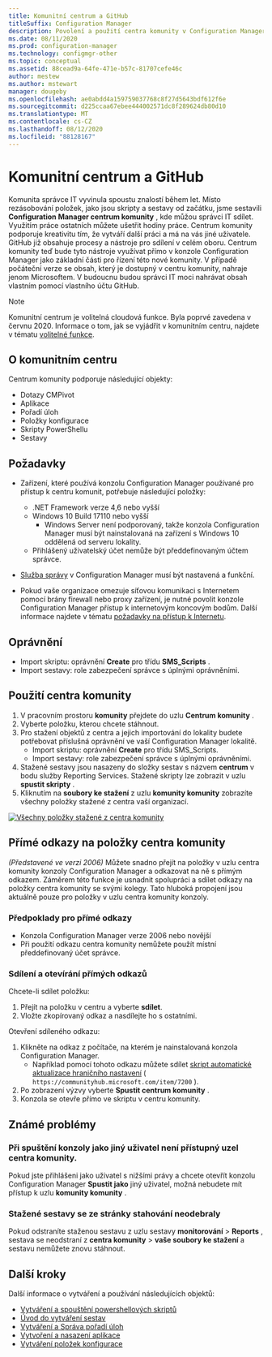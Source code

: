 ```yaml
---
title: Komunitní centrum a GitHub
titleSuffix: Configuration Manager
description: Povolení a použití centra komunity v Configuration Manager
ms.date: 08/11/2020
ms.prod: configuration-manager
ms.technology: configmgr-other
ms.topic: conceptual
ms.assetid: 88cead9a-64fe-471e-b57c-81707cefe46c
author: mestew
ms.author: mstewart
manager: dougeby
ms.openlocfilehash: ae0abdd4a159759037768c8f27d5643bdf612f6e
ms.sourcegitcommit: d225ccaa67ebee444002571dc8f289624db80d10
ms.translationtype: MT
ms.contentlocale: cs-CZ
ms.lasthandoff: 08/12/2020
ms.locfileid: "88128167"
---
```

# <a name="community-hub-and-github"></a>Komunitní centrum a GitHub
<!--3555935, 3555936-->

Komunita správce IT vyvinula spoustu znalostí během let. Místo rezásobování položek, jako jsou skripty a sestavy od začátku, jsme sestavili **Configuration Manager centrum komunity** , kde můžou správci IT sdílet. Využitím práce ostatních můžete ušetřit hodiny práce. Centrum komunity podporuje kreativitu tím, že vytváří další práci a má na vás jiné uživatele. GitHub již obsahuje procesy a nástroje pro sdílení v celém oboru. Centrum komunity teď bude tyto nástroje využívat přímo v konzole Configuration Manager jako základní části pro řízení této nové komunity. V případě počáteční verze se obsah, který je dostupný v centru komunity, nahraje jenom Microsoftem. V budoucnu budou správci IT moci nahrávat obsah vlastním pomocí vlastního účtu GitHub.

> [!Note]  
> Komunitní centrum je volitelná cloudová funkce. Byla poprvé zavedena v červnu 2020. Informace o tom, jak se vyjádřit v komunitním centru, najdete v tématu [volitelné funkce](install-in-console-updates.md#bkmk_options).

## <a name="about-community-hub"></a>O komunitním centru

Centrum komunity podporuje následující objekty:

- Dotazy CMPivot
- Aplikace
- Pořadí úloh
- Položky konfigurace
- Skripty PowerShellu
- Sestavy

## <a name="prerequisites"></a>Požadavky

- Zařízení, které používá konzolu Configuration Manager používané pro přístup k centru komunit, potřebuje následující položky:
   - .NET Framework verze 4,6 nebo vyšší
   - Windows 10 Build 17110 nebo vyšší
      - Windows Server není podporovaný, takže konzola Configuration Manager musí být nainstalovaná na zařízení s Windows 10 oddělená od serveru lokality.
   - Přihlášený uživatelský účet nemůže být předdefinovaným účtem správce.

- [Služba správy](../../../develop/adminservice/set-up.md) v Configuration Manager musí být nastavená a funkční.

- Pokud vaše organizace omezuje síťovou komunikaci s Internetem pomocí brány firewall nebo proxy zařízení, je nutné povolit konzole Configuration Manager přístup k internetovým koncovým bodům. Další informace najdete v tématu [požadavky na přístup k Internetu](../../plan-design/network/internet-endpoints.md#community-hub).

## <a name="permissions"></a>Oprávnění

- Import skriptu: oprávnění **Create** pro třídu **SMS_Scripts** .
- Import sestavy: role zabezpečení správce s úplnými oprávněními.


## <a name="use-the-community-hub"></a>Použití centra komunity

1. V pracovním prostoru **komunity** přejdete do uzlu **Centrum komunity** .
1. Vyberte položku, kterou chcete stáhnout.
1. Pro stažení objektů z centra a jejich importování do lokality budete potřebovat příslušná oprávnění ve vaší Configuration Manager lokalitě.
    - Import skriptu: oprávnění **Create** pro třídu SMS_Scripts.
    - Import sestavy: role zabezpečení správce s úplnými oprávněními.
1. Stažené sestavy jsou nasazeny do složky sestav s názvem **centrum** v bodu služby Reporting Services. Stažené skripty lze zobrazit v uzlu **spustit skripty** .
1. Kliknutím na **soubory ke stažení** z uzlu **komunity komunity** zobrazíte všechny položky stažené z centra vaší organizací.

[![Všechny položky stažené z centra komunity](./media/3555935-community-hub-downloads.png)](./media/3555935-community-hub-downloads.png#lightbox)


## <a name="direct-links-to-community-hub-items"></a><a name="bkmk_deeplink"></a>Přímé odkazy na položky centra komunity
<!--4224406-->
*(Představené ve verzi 2006)* Můžete snadno přejít na položky v uzlu centra komunity konzoly Configuration Manager a odkazovat na ně s přímým odkazem. Záměrem této funkce je usnadnit spolupráci a sdílet odkazy na položky centra komunity se svými kolegy. Tato hluboká propojení jsou aktuálně pouze pro položky v uzlu centra komunity konzoly.

### <a name="prerequisites-for-direct-links"></a>Předpoklady pro přímé odkazy

- Konzola Configuration Manager verze 2006 nebo novější
- Při použití odkazu centra komunity nemůžete použít místní předdefinovaný účet správce.

### <a name="sharing-and-opening-direct-links"></a>Sdílení a otevírání přímých odkazů

Chcete-li sdílet položku:
1. Přejít na položku v centru a vyberte **sdílet**.
1. Vložte zkopírovaný odkaz a nasdílejte ho s ostatními.

Otevření sdíleného odkazu:
1. Klikněte na odkaz z počítače, na kterém je nainstalovaná konzola Configuration Manager.
   - Například pomocí tohoto odkazu můžete sdílet [skript automatické aktualizace hraničního nastavení](https://communityhub.microsoft.com/item/7200) ( `https://communityhub.microsoft.com/item/7200` ).
1. Po zobrazení výzvy vyberte **Spustit centrum komunity** .
1. Konzola se otevře přímo ve skriptu v centru komunity.

## <a name="known-issues"></a><a name="bkmk_known"></a>Známé problémy

### <a name="unable-to-access-community-hub-node-when-running-console-as-a-different-user"></a>Při spuštění konzoly jako jiný uživatel není přístupný uzel centra komunity.
<!--7826897-->
Pokud jste přihlášeni jako uživatel s nižšími právy a chcete otevřít konzolu Configuration Manager **Spustit jako** jiný uživatel, možná nebudete mít přístup k uzlu **komunity komunity** .

### <a name="downloaded-reports-dont-get-removed-from-your-downloads-page"></a>Stažené sestavy se ze stránky stahování neodebraly
<!--7851305-->
Pokud odstraníte staženou sestavu z uzlu sestavy **monitorování**  >  **Reports** , sestava se neodstraní z **centra komunity**  >  **vaše soubory ke stažení** a sestavu nemůžete znovu stáhnout. 

## <a name="next-steps"></a>Další kroky

Další informace o vytváření a používání následujících objektů:

- [Vytváření a spouštění powershellových skriptů](../../../apps/deploy-use/create-deploy-scripts.md)
- [Úvod do vytváření sestav](introduction-to-reporting.md)
- [Vytváření a Správa pořadí úloh](../../../osd/deploy-use/manage-task-sequences-to-automate-tasks.md)
- [Vytvoření a nasazení aplikace](../../../apps/get-started/create-and-deploy-an-application.md)
- [Vytváření položek konfigurace](../../../compliance/deploy-use/create-configuration-items.md)